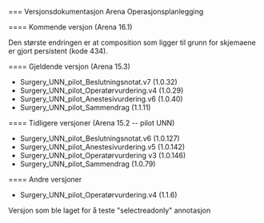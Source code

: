 === Versjonsdokumentasjon Arena Operasjonsplanlegging

==== Kommende versjon (Arena 16.1)

Den største endringen er at composition som ligger til grunn for skjemaene er gjort persistent (kode 434).


==== Gjeldende versjon (Arena 15.3)

* Surgery_UNN_pilot_Beslutningsnotat.v7 (1.0.32)
* Surgery_UNN_pilot_Operatørvurdering.v4 (1.0.29)
* Surgery_UNN_pilot_Anestesivurdering.v6 (1.0.40)
* Surgery_UNN_pilot_Sammendrag (1.1.11)


==== Tidligere versjoner (Arena 15.2 -- pilot UNN)

* Surgery_UNN_pilot_Beslutningsnotat.v6 (1.0.127)
* Surgery_UNN_pilot_Anestesivurdering.v5 (1.0.142)
* Surgery_UNN_pilot_Operatørvurdering v3 (1.0.146)
* Surgery_UNN_pilot_Sammendrag (1.0.79)


==== Andre versjoner

* Surgery_UNN_pilot_Operatørvurdering.v4 (1.1.6)

Versjon som ble laget for å teste "selectreadonly" annotasjon
